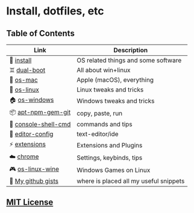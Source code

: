 # Install, dotfiles, etc

## Table of Contents

| Link | Description |
| --- | --- |
| :page_facing_up: [install](install.md) | OS related things and some software |
| :gemini: [dual-boot](os/dual-boot.md) | All about win+linux |
| :green_apple: [os-mac](os/os-mac.md) | Apple (macOS), everything |
| :sunrise: [os-linux](os/os-linux.md) | Linux tweaks and tricks |
| :house: [os-windows](os/os-windows.md) | Windows tweaks and tricks |
| :package: [apt-npm-gem-git](apt-npm-gem-git.md) | copy, paste, run |
| :shell: [console-shell-cmd](console-shell-cmd.md) | commands and tips |
| :pencil: [editor-config](editor-config.md) | text-editor/ide |
| :zap: [extensions](extensions.md) | Extensions and Plugins |
| :cloud: [chrome](chrome.md) | Settings, keybinds, tips |
| :video_game: [os-linux-wine](os/os-linux-wine.md) | Windows Games on Linux |
| :page_facing_up: [My github gists](https://gist.github.com/arturparkhisenko) |  where is placed all my useful snippets |

## [MIT License](LICENSE.md)
